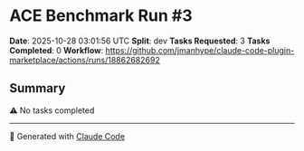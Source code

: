 # ACE Benchmark Run #3

**Date**: 2025-10-28 03:01:56 UTC
**Split**: dev
**Tasks Requested**: 3
**Tasks Completed**: 0
**Workflow**: https://github.com/jmanhype/claude-code-plugin-marketplace/actions/runs/18862682692

## Summary


⚠️ No tasks completed

---

🤖 Generated with [Claude Code](https://claude.com/claude-code)
